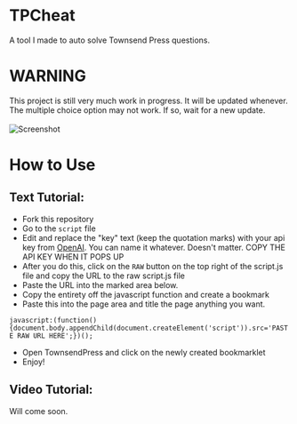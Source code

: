 # TPCheat
A tool I made to auto solve Townsend Press questions.

# WARNING
This project is still very much work in progress. It will be updated whenever. The multiple choice option may not work. If so, wait for a new update.
</br>
</br>
![Screenshot](ss.png)

# How to Use
## Text Tutorial:
* Fork this repository
* Go to the `script` file
* Edit and replace the "key" text (keep the quotation marks) with your api key from [OpenAI](https://platform.openai.com/account/api-keys). You can name it whatever. Doesn't matter. COPY THE API KEY WHEN IT POPS UP
* After you do this, click on the `RAW` button on the top right of the script.js file and copy the URL to the raw script.js file
* Paste the URL into the marked area below.
* Copy the entirety off the javascript function and create a bookmark
* Paste this into the page area and title the page anything you want.

```javascript:(function(){document.body.appendChild(document.createElement('script')).src='PASTE RAW URL HERE';})();```

* Open TownsendPress and click on the newly created bookmarklet
* Enjoy!

## Video Tutorial:
Will come soon.
